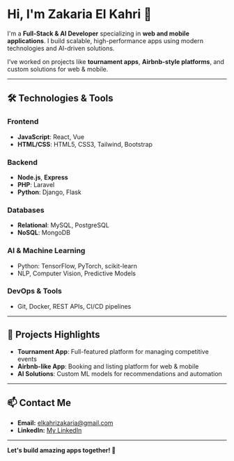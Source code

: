 # Hi, I'm Zakaria El Kahri 👋

I'm a **Full-Stack & AI Developer** specializing in **web and mobile applications**. I build scalable, high-performance apps using modern technologies and AI-driven solutions.  

I’ve worked on projects like **tournament apps**, **Airbnb-style platforms**, and custom solutions for web & mobile.  

---

## 🛠️ Technologies & Tools

### Frontend
- **JavaScript**: React, Vue  
- **HTML/CSS**: HTML5, CSS3, Tailwind, Bootstrap  

### Backend
- **Node.js**, **Express**  
- **PHP**: Laravel  
- **Python**: Django, Flask  

### Databases
- **Relational**: MySQL, PostgreSQL  
- **NoSQL**: MongoDB  

### AI & Machine Learning
- Python: TensorFlow, PyTorch, scikit-learn  
- NLP, Computer Vision, Predictive Models  

### DevOps & Tools
- Git, Docker, REST APIs, CI/CD pipelines  

---

## 🌟 Projects Highlights
- **Tournament App**: Full-featured platform for managing competitive events  
- **Airbnb-like App**: Booking and listing platform for web & mobile  
- **AI Solutions**: Custom ML models for recommendations and automation  

---

## 📫 Contact Me
- **Email:** elkahrizakaria@gmail.com  
- **LinkedIn:** [My LinkedIn]([https://www.linkedin.com/in/zakariaelkahri](https://www.linkedin.com/in/zakaria-el-kahri-aa8500339/))

---

**Let's build amazing apps together! 🚀**
